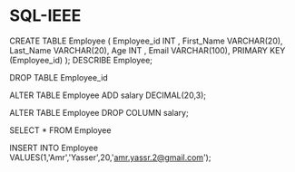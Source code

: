 # SQL-IEEE

CREATE TABLE Employee (
    Employee_id INT ,
    First_Name VARCHAR(20),
    Last_Name VARCHAR(20),
    Age INT ,
    Email VARCHAR(100),
    PRIMARY KEY (Employee_id)
);
DESCRIBE Employee;

DROP TABLE Employee_id

ALTER TABLE Employee ADD salary DECIMAL(20,3);

ALTER TABLE Employee DROP COLUMN salary;

SELECT * FROM Employee

INSERT INTO Employee VALUES(1,'Amr','Yasser',20,'amr.yassr.2@gmail.com');
